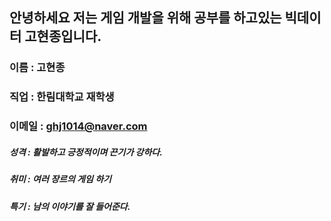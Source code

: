 ## 안녕하세요 저는 게임 개발을 위해 공부를 하고있는 빅데이터 고현종입니다.

### 이름 : 고현종
### 직업 : 한림대학교 재학생
### 이메일 : ghj1014@naver.com

##### 성격 : 활발하고 긍정적이며 끈기가 강하다.
##### 취미 : 여러 장르의 게임 하기
##### 특기 : 남의 이야기를 잘 들어준다.
<!--
# 이름 : 고현종
# 직업 : 한림대학교 재학생
# 이메일 : ghj1014@naver.com
성격 : 활발하고 긍정적이며 끈기가 강하다.
취미 : 여러 장르의 게임 하기
특기 : 남의 이야기를 잘 들어준다.

- 🔭 I’m currently working on ...
- 🌱 I’m currently learning ...
- 👯 I’m looking to collaborate on ...
- 🤔 I’m looking for help with ...
- 💬 Ask me about ...
- 📫 How to reach me: ...
- 😄 Pronouns: ...
- ⚡ Fun fact: ...
-->
